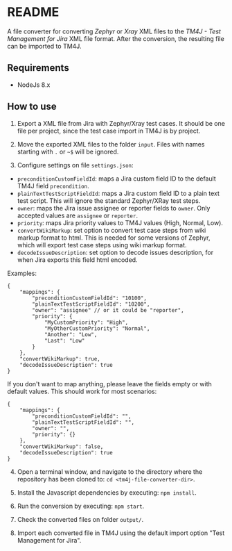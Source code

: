 
# README #

A file converter for converting *Zephyr* or *Xray* XML files to the *TM4J - Test Management for Jira* XML file format. After the conversion, the resulting file can be imported to TM4J.

## Requirements ##
* NodeJs 8.x

## How to use ##
1. Export a XML file from Jira with Zephyr/Xray test cases. It should be one file per project, since the test case import in TM4J is by project.

2. Move the exported XML files to the folder ``input``. Files with names starting with ``.`` or ``~$`` will be ignored.

3. Configure settings on file ``settings.json``:
* ``preconditionCustomFieldId``: maps a Jira custom field ID to the default TM4J field ``precondition``.
* ``plainTextTestScriptFieldId``: maps a Jira custom field ID to a plain text test script. This will ignore the standard Zephyr/XRay test steps.
* ``owner``: maps the Jira issue assignee or reporter fields to ``owner``. Only accepted values are ``assignee`` or ``reporter``.
* ``priority``: maps Jira priority values to TM4J values (High, Normal, Low).
* ``convertWikiMarkup``: set option to convert test case steps from wiki markup format to html. This is needed for some versions of Zephyr, which will export test case steps using wiki markup format.
* ``decodeIssueDescription``: set option to decode issues description, for when Jira exports this field html encoded.

Examples:
```
{
	"mappings": {
		"preconditionCustomFieldId": "10100",
		"plainTextTestScriptFieldId": "10200",
		"owner": "assignee" // or it could be "reporter",
		"priority": {
			"MyCustomPriority": "High",
			"MyOtherCustomPriority": "Normal",
			"Another": "Low",
			"Last": "Low"
		}
	},
	"convertWikiMarkup": true,
	"decodeIssueDescription": true
}
```

If you don't want to map anything, please leave the fields empty or with default values. This should work for most scenarios:
```
{
	"mappings": {
		"preconditionCustomFieldId": "",
		"plainTextTestScriptFieldId": "",
		"owner": "",
		"priority": {}
	},
	"convertWikiMarkup": false,
	"decodeIssueDescription": true
}
```
4. Open a terminal window, and navigate to the directory where the repository has been cloned to: ``cd <tm4j-file-converter-dir>``.

5. Install the Javascript dependencies by executing: ``npm install``.

6. Run the conversion by executing: ``npm start``.

7. Check the converted files on folder ``output/``.

8. Import each converted file in TM4J using the default import option "Test Management for Jira".